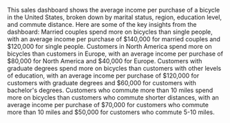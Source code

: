 This sales dashboard shows the average income per purchase of a bicycle in the United States, broken down by marital status, region, education level, and commute distance. Here are some of the key insights from the dashboard: Married couples spend more on bicycles than single people, with an average income per purchase of $140,000 for married couples and $120,000 for single people. Customers in North America spend more on bicycles than customers in Europe, with an average income per purchase of $80,000 for North America and $40,000 for Europe. Customers with graduate degrees spend more on bicycles than customers with other levels of education, with an average income per purchase of $120,000 for customers with graduate degrees and $60,000 for customers with bachelor's degrees. Customers who commute more than 10 miles spend more on bicycles than customers who commute shorter distances, with an average income per purchase of $70,000 for customers who commute more than 10 miles and $50,000 for customers who commute 5-10 miles.
